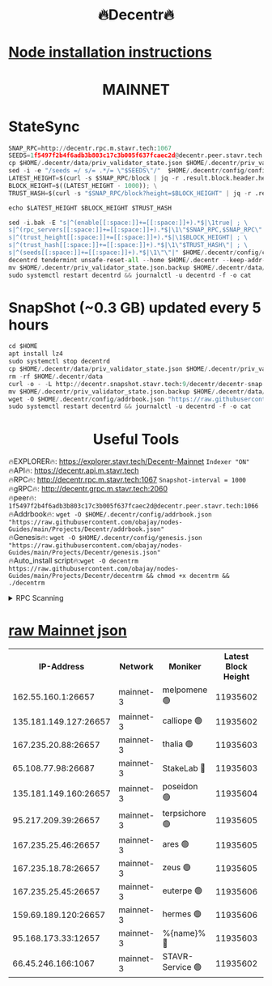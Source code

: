 <h1 align="center"> 🔥Decentr🔥</h1>

[Node installation instructions](https://github.com/obajay/nodes-Guides/tree/main/Projects/Decentr)
=
<h1 align="center"> MAINNET</h1>

# StateSync
```python
SNAP_RPC=http://decentr.rpc.m.stavr.tech:1067
SEEDS=1f5497f2b4f6adb3b803c17c3b005f637fcaec2d@decentr.peer.stavr.tech:1066
cp $HOME/.decentr/data/priv_validator_state.json $HOME/.decentr/priv_validator_state.json.backup
sed -i -e "/seeds =/ s/= .*/= \"$SEEDS\"/"  $HOME/.decentr/config/config.toml
LATEST_HEIGHT=$(curl -s $SNAP_RPC/block | jq -r .result.block.header.height); \
BLOCK_HEIGHT=$((LATEST_HEIGHT - 1000)); \
TRUST_HASH=$(curl -s "$SNAP_RPC/block?height=$BLOCK_HEIGHT" | jq -r .result.block_id.hash)

echo $LATEST_HEIGHT $BLOCK_HEIGHT $TRUST_HASH

sed -i.bak -E "s|^(enable[[:space:]]+=[[:space:]]+).*$|\1true| ; \
s|^(rpc_servers[[:space:]]+=[[:space:]]+).*$|\1\"$SNAP_RPC,$SNAP_RPC\"| ; \
s|^(trust_height[[:space:]]+=[[:space:]]+).*$|\1$BLOCK_HEIGHT| ; \
s|^(trust_hash[[:space:]]+=[[:space:]]+).*$|\1\"$TRUST_HASH\"| ; \
s|^(seeds[[:space:]]+=[[:space:]]+).*$|\1\"\"|" $HOME/.decentr/config/config.toml
decentrd tendermint unsafe-reset-all --home $HOME/.decentr --keep-addr-book
mv $HOME/.decentr/priv_validator_state.json.backup $HOME/.decentr/data/priv_validator_state.json
sudo systemctl restart decentrd && journalctl -u decentrd -f -o cat
```
# SnapShot (~0.3 GB) updated every 5 hours
```python
cd $HOME
apt install lz4
sudo systemctl stop decentrd
cp $HOME/.decentr/data/priv_validator_state.json $HOME/.decentr/priv_validator_state.json.backup
rm -rf $HOME/.decentr/data
curl -o - -L http://decentr.snapshot.stavr.tech:9/decentr/decentr-snap.tar.lz4 | lz4 -c -d - | tar -x -C $HOME/.decentr --strip-components 2
mv $HOME/.decentr/priv_validator_state.json.backup $HOME/.decentr/data/priv_validator_state.json
wget -O $HOME/.decentr/config/addrbook.json "https://raw.githubusercontent.com/obajay/nodes-Guides/main/Projects/Decentr/addrbook.json"
sudo systemctl restart decentrd && journalctl -u decentrd -f -o cat
```

 <h1 align="center"> Useful Tools</h1>

🔥EXPLORER🔥:     https://explorer.stavr.tech/Decentr-Mainnet        `Indexer "ON"` \
🔥API🔥:          https://decentr.api.m.stavr.tech \
🔥RPC🔥:          http://decentr.rpc.m.stavr.tech:1067              `Snapshot-interval = 1000` \
🔥gRPC🔥:         http://decentr.grpc.m.stavr.tech:2060 \
🔥peer🔥:         `1f5497f2b4f6adb3b803c17c3b005f637fcaec2d@decentr.peer.stavr.tech:1066` \
🔥Addrbook🔥:  `wget -O $HOME/.decentr/config/addrbook.json "https://raw.githubusercontent.com/obajay/nodes-Guides/main/Projects/Decentr/addrbook.json"` \
🔥Genesis🔥:  `wget -O $HOME/.decentr/config/genesis.json "https://raw.githubusercontent.com/obajay/nodes-Guides/main/Projects/Decentr/genesis.json"` \
🔥Auto_install script🔥:`wget -O decentrm https://raw.githubusercontent.com/obajay/nodes-Guides/main/Projects/Decentr/decentrm && chmod +x decentrm && ./decentrm`

<details>
<summary>RPC Scanning</summary>

<h2 align="center"> We scan nodes in real time every 4 hours. And we provide the final result of RPC endpoints.
We cannot influence the operation of these nodes in any way. </h2>


```python
If Voting Power is higher than 0 --> then the Node is a validator of the network and may be subject to attack and be a potential threat to the chain.
```
```python
We marked such validators with a red symbol
```

</details>

[raw Mainnet json](https://rpc-check.decentrm.stavr.tech/decentrm/rpc-decentrm-result.json)
=



<table><tr><th>IP-Address</th><th>Network</th><th>Moniker</th><th>Latest Block Height</th><th>Earliest Block Height</th><th>Catching Up</th><th>Tx Index</th><th>Voting Power</th><th>Scan Time</th></tr><tr><td>162.55.160.1:26657</td><td>mainnet-3</td><td>melpomene 🟢</td><td>11935602</td><td>1688950</td><td>False</td><td>on</td><td>0</td><td>2023-12-12T17:35:27.564298207UTC</td></tr><tr><td>135.181.149.127:26657</td><td>mainnet-3</td><td>calliope 🟢</td><td>11935602</td><td>1688950</td><td>False</td><td>on</td><td>0</td><td>2023-12-12T17:35:27.901501740UTC</td></tr><tr><td>167.235.20.88:26657</td><td>mainnet-3</td><td>thalia 🟢</td><td>11935603</td><td>1688950</td><td>False</td><td>on</td><td>0</td><td>2023-12-12T17:35:33.575964979UTC</td></tr><tr><td>65.108.77.98:26687</td><td>mainnet-3</td><td>StakeLab 🔴</td><td>11935603</td><td>1688950</td><td>False</td><td>on</td><td>5272664</td><td>2023-12-12T17:35:33.865625039UTC</td></tr><tr><td>135.181.149.160:26657</td><td>mainnet-3</td><td>poseidon 🟢</td><td>11935604</td><td>1688950</td><td>False</td><td>on</td><td>0</td><td>2023-12-12T17:35:36.540793720UTC</td></tr><tr><td>95.217.209.39:26657</td><td>mainnet-3</td><td>terpsichore 🟢</td><td>11935605</td><td>1688950</td><td>False</td><td>on</td><td>0</td><td>2023-12-12T17:35:41.031036333UTC</td></tr><tr><td>167.235.25.46:26657</td><td>mainnet-3</td><td>ares 🟢</td><td>11935605</td><td>1688950</td><td>False</td><td>on</td><td>0</td><td>2023-12-12T17:35:43.400270588UTC</td></tr><tr><td>167.235.18.78:26657</td><td>mainnet-3</td><td>zeus 🟢</td><td>11935605</td><td>1688950</td><td>False</td><td>on</td><td>0</td><td>2023-12-12T17:35:43.662156541UTC</td></tr><tr><td>167.235.25.45:26657</td><td>mainnet-3</td><td>euterpe 🟢</td><td>11935606</td><td>1688950</td><td>False</td><td>on</td><td>0</td><td>2023-12-12T17:35:45.915422770UTC</td></tr><tr><td>159.69.189.120:26657</td><td>mainnet-3</td><td>hermes 🟢</td><td>11935606</td><td>1688950</td><td>False</td><td>on</td><td>0</td><td>2023-12-12T17:35:46.152153315UTC</td></tr><tr><td>95.168.173.33:12657</td><td>mainnet-3</td><td>%{name}% 🔴</td><td>11935603</td><td>8964001</td><td>False</td><td>on</td><td>4161916</td><td>2023-12-12T17:35:29.088263432UTC</td></tr><tr><td>66.45.246.166:1067</td><td>mainnet-3</td><td>STAVR-Service 🟢</td><td>11935602</td><td>11934001</td><td>False</td><td>on</td><td>0</td><td>2023-12-12T17:35:28.460164179UTC</td></tr></table>